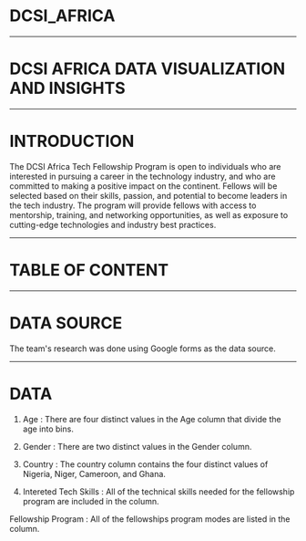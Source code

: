 # DCSI_AFRICA
----------------------------------------------------------------------------------------------------------------------------------------------------------------------------------------------------------

# DCSI AFRICA DATA VISUALIZATION AND INSIGHTS


-----------------------------------------------------------------------------------------------------------------------------------------------------------------------------------------------------------

# INTRODUCTION 

The DCSI Africa Tech Fellowship Program is open to individuals who are interested in pursuing a career in the technology industry, and who are committed to making a positive impact on the continent. Fellows will be selected based on their skills, passion, and potential to become leaders in the tech industry. The program will provide fellows with access to mentorship, training, and networking opportunities, as well as exposure to cutting-edge technologies and industry best practices.

---------------------------------------------------------------------------------------------------------------------------------------------------------------------------------------------------------------

# TABLE OF CONTENT

-------------------------------------------------------------------------------------------------------------------------------------------------------------------------------------------------------------

# DATA SOURCE

The team's research was done using Google forms as the data source.  

-----------------------------------------------------------------------------------------------------------------------------------------------------------------------------------------------------------

# DATA 

1. Age : There are four distinct values in the Age column that divide the age into bins.

2. Gender : There are two distinct values in the Gender column.

3. Country : The country column contains the four distinct values of Nigeria, Niger, Cameroon, and Ghana.

4. Intereted Tech Skills : All of the technical skills needed for the fellowship program are included in the column.

Fellowship Program : All of the fellowships program modes are listed in the column. 
